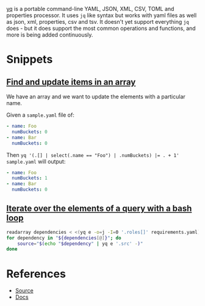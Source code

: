 [yq](https://github.com/mikefarah/yq) is a portable command-line YAML, JSON, XML, CSV, TOML and properties processor. It uses `jq` like syntax but works with yaml files as well as json, xml, properties, csv and tsv. It doesn't yet support everything `jq` does - but it does support the most common operations and functions, and more is being added continuously.

# Snippets

## [Find and update items in an array](https://mikefarah.gitbook.io/yq/recipes#find-and-update-items-in-an-array)

We have an array and we want to update the elements with a particular name.

Given a `sample.yaml` file of:

```yaml
- name: Foo
  numBuckets: 0
- name: Bar
  numBuckets: 0
```

Then `yq '(.[] | select(.name == "Foo") | .numBuckets) |= . + 1' sample.yaml` will output:

```yaml
- name: Foo
  numBuckets: 1
- name: Bar
  numBuckets: 0
```

## [Iterate over the elements of a query with a bash loop](https://stackoverflow.com/questions/62898925/using-yq-in-for-loop-bash)

```bash
readarray dependencies < <(yq e -o=j -I=0 '.roles[]' requirements.yaml)
for dependency in "${dependencies[@]}"; do
    source="$(echo "$dependency" | yq e '.src' -)"
done
```

# References

- [Source](https://github.com/mikefarah/yq)
- [Docs](https://mikefarah.gitbook.io/yq)
